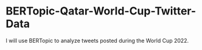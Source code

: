 # BERTopic-Qatar-World-Cup-Twitter-Data
I will use BERTopic to analyze tweets posted during the World Cup 2022.
